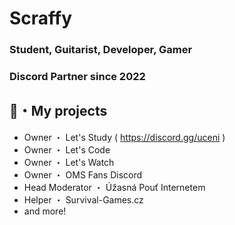 # Scraffy

### Student, Guitarist, Developer, Gamer
### Discord Partner since 2022



## 📆・My projects

- Owner ・ Let's Study ( https://discord.gg/uceni )
- Owner ・ Let's Code
- Owner ・ Let's Watch
- Owner ・ OMS Fans Discord
- Head Moderator ・ Úžasná Pouť Internetem
- Helper ・ Survival-Games.cz
- and more!
